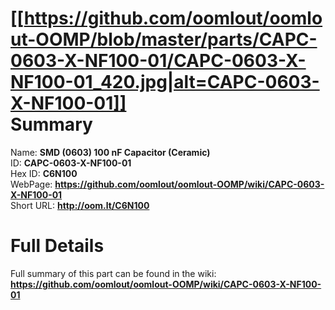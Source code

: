 
[[https://github.com/oomlout/oomlout-OOMP/blob/master/parts/CAPC-0603-X-NF100-01/CAPC-0603-X-NF100-01_420.jpg|alt=CAPC-0603-X-NF100-01]]     
Summary
=================
  
Name: __SMD (0603) 100 nF Capacitor (Ceramic)__    
ID: __CAPC-0603-X-NF100-01__   
Hex ID: __C6N100__   
WebPage: __https://github.com/oomlout/oomlout-OOMP/wiki/CAPC-0603-X-NF100-01__   
Short URL: __http://oom.lt/C6N100__   

Full Details
==========================
Full summary of this part can be found in the wiki:   
__https://github.com/oomlout/oomlout-OOMP/wiki/CAPC-0603-X-NF100-01__    

